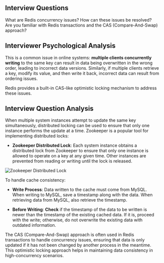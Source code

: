 ## Interview Questions

What are Redis concurrency issues? How can these issues be resolved? Are you familiar with Redis transactions and the CAS (Compare-And-Swap) approach?

## Interviewer Psychological Analysis

This is a common issue in online systems: **multiple clients concurrently writing** to the same key can result in data being overwritten in the wrong order, leading to incorrect data versions. Similarly, if multiple clients retrieve a key, modify its value, and then write it back, incorrect data can result from ordering issues.

Redis provides a built-in CAS-like optimistic locking mechanism to address these issues.

## Interview Question Analysis

When multiple system instances attempt to update the same key simultaneously, distributed locking can be used to ensure that only one instance performs the update at a time. Zookeeper is a popular tool for implementing distributed locks:

- **Zookeeper Distributed Lock**: Each system instance obtains a distributed lock from Zookeeper to ensure that only one instance is allowed to operate on a key at any given time. Other instances are prevented from reading or writing until the lock is released.

![Zookeeper Distributed Lock](./images/zookeeper-distributed-lock.png)

To handle cache consistency:

- **Write Process**: Data written to the cache must come from MySQL. When writing to MySQL, save a timestamp along with the data. When retrieving data from MySQL, also retrieve the timestamp.

- **Before Writing**: **Check** if the timestamp of the data to be written is newer than the timestamp of the existing cached data. If it is, proceed with the write; otherwise, do not overwrite the existing data with outdated information.

The CAS (Compare-And-Swap) approach is often used in Redis transactions to handle concurrency issues, ensuring that data is only updated if it has not been changed by another process in the meantime. This optimistic locking approach helps in maintaining data consistency in high-concurrency scenarios.
